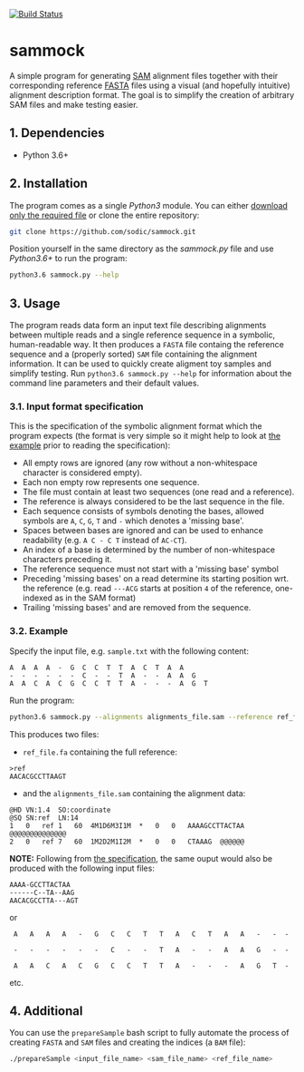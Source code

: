 [![Build Status](https://travis-ci.org/sodic/sammock.svg?branch=master)](https://travis-ci.org/sodic/sammock)

# sammock
A simple program for generating [SAM](https://samtools.github.io/hts-specs/SAMv1.pdf) alignment files together with their corresponding reference [FASTA](https://en.wikipedia.org/wiki/FASTA_format) files using a visual (and hopefully intuitive) alignment description format. The goal is to simplify the creation of arbitrary SAM files and make testing easier. 

## 1. Dependencies
- Python 3.6+

## 2. Installation
The program comes as a single _Python3_ module. You can either <a href="sammock.py" download>download only the required file</a>  or clone the entire repository:
```bash
git clone https://github.com/sodic/sammock.git
```
Position yourself in the same directory as the _sammock.py_ file and use _Python3.6+_ to run the program:
```bash
python3.6 sammock.py --help
```
## 3. Usage
The program reads data form an input text file describing alignments between multiple reads and a single reference sequence in a symbolic, human-readable way. It then produces a `FASTA` file containg the reference sequence and a (properly sorted) `SAM` file containing the alignment information. It can be used to quickly create aligment toy samples and simplify testing. Run `python3.6 sammock.py --help` for information about the command line parameters and their default values.


### 3.1. Input format specification
This is the specification of the symbolic alignment format which the program expects (the format is very simple so it might help to look at [the example](#32-example) prior to reading the specification):
- All empty rows are ignored (any row without a non-whitespace character is considered empty).
- Each non empty row represents one sequence.
- The file must contain at least two sequences (one read and a reference).
- The reference is always considered to be the last sequence in the file.
- Each sequence consists of symbols denoting the bases, allowed symbols are `A`, `C`, `G`, `T` and `-` which denotes a 'missing base'.
- Spaces between bases are ignored and can be used to enhance readability (e.g. `A C - C T` instead of `AC-CT`).
- An index of a base is determined by the number of non-whitespace characters preceding it.
- The reference sequence must not start with a 'missing base' symbol
- Preceding 'missing bases' on a read determine its starting position wrt. the reference (e.g. read `---ACG` starts at position `4` of the reference, one-indexed as in the SAM format)
- Trailing 'missing bases' and are removed from the sequence.

### 3.2. Example
Specify the input file, e.g. `sample.txt` with the following content:
```
A  A  A  A  -  G  C  C  T  T  A  C  T  A  A 
-  -  -  -  -  -  C  -  -  T  A  -  -  A  A  G
A  A  C  A  C  G  C  C  T  T  A  -  -  -  A  G  T
```
Run the program:
```bash
python3.6 sammock.py --alignments alignments_file.sam --reference ref_file.fa
```
This produces two files: 
- `ref_file.fa` containing the full reference:
```
>ref
AACACGCCTTAAGT
```
- and the `alignments_file.sam` containing the alignment data:
```
@HD	VN:1.4	SO:coordinate
@SQ	SN:ref	LN:14
1	0	ref	1	60	4M1D6M3I1M	*	0	0	AAAAGCCTTACTAA	@@@@@@@@@@@@@@
2	0	ref	7	60	1M2D2M1I2M	*	0	0	CTAAAG	@@@@@@
```

**NOTE:** Following from [the specification](#31-input-format-specification), the same ouput would also be produced with the following input files:
```
AAAA-GCCTTACTAA
------C--TA--AAG
AACACGCCTTA---AGT
```
or
```
 A   A   A   A   -   G   C   C   T   T   A   C   T   A   A   -   -  -
 
 -   -   -   -   -   -   C   -   -   T   A   -   -   A   A   G   -  -
 
 A   A   C   A   C   G   C   C   T   T   A   -   -   -   A   G   T  -
```
etc.

## 4. Additional
You can use the `prepareSample` bash script to fully automate the process of creating `FASTA` and `SAM` files and creating the indices (a `BAM` file):
```bash
./prepareSample <input_file_name> <sam_file_name> <ref_file_name>
```
